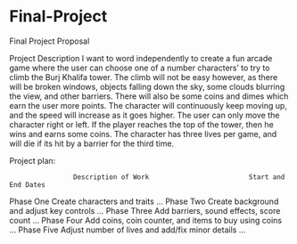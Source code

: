 # Final-Project

Final Project Proposal


Project Description
I want to word independently to create a fun arcade game where the user can choose one of a number characters’ to try to climb the Burj Khalifa tower. The climb will not be easy however, as there will be broken windows, objects falling down the sky, some clouds blurring the view, and other barriers. There will also be some coins and dimes which earn the user more points. The character will continuously keep moving up, and the speed will increase as it goes higher. The user can only move the character right or left. If the player reaches the top of the tower, then he wins and earns some coins. The character has three lives per game, and will die if its hit by a barrier for the third time. 




 Project plan:
 
                    Description of Work	                        Start and End Dates
Phase One     	Create characters and traits 	                           …
Phase Two	      Create background and adjust key controls	               …
Phase Three	    Add barriers, sound effects, score count	               …
Phase Four	    Add coins, coin counter, and items to buy using coins 	 …
Phase Five	    Adjust number of lives and add/fix minor details	       …


